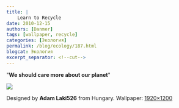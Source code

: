 ```yaml
---
title: |
    Learn to Recycle
date: 2010-12-15
authors: [Danmer]
tags: [wallpaper, recycle]
categories: [Экология]
permalink: /blog/ecology/187.html
blogcat: Экология
excerpt_separator: <!--cut-->
---
```


"**We should care more about our planet**"


![](http://itw66.ru/uploads/images/00/00/11/2010/12/15/41d273d162.jpg)

<!--cut-->

Designed by **Adam Laki526** from Hungary.
Wallpaper: [1920×1200](http://media.smashingmagazine.com/cdn_smash/wp-content/uploads/uploader/wallpapers/december10/december-10-learn_to_recycle__40-nocal-1920x1200.jpg)
